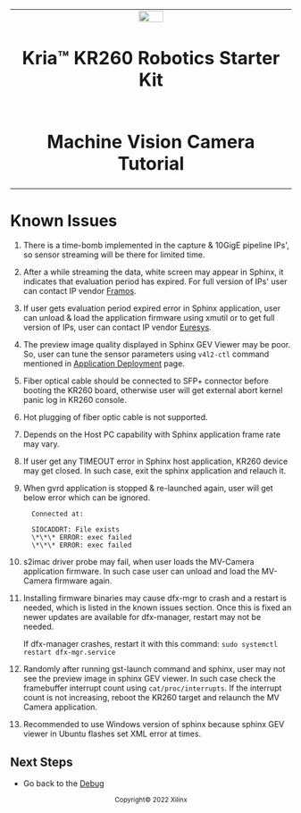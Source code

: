 <table>
 <tr>
   <td align="center"><img src="https://www.xilinx.com/content/dam/xilinx/imgs/press/media-kits/corporate/xilinx-logo.png" width="30%"/><h1>Kria&trade; KR260 Robotics Starter Kit</h1>
   </td>
 </tr>
 <tr>
 <td align="center"><h1>Machine Vision Camera Tutorial</h1>
 
 </td>
 </tr>
</table>

# Known Issues

1. There is a time-bomb implemented in the capture & 10GigE pipeline IPs', so sensor streaming will be there for limited time.

2. After a while streaming the data, white screen may appear in Sphinx, it indicates that evaluation period has expired. For full version of IPs' user can contact IP vendor [Framos](sales@framos.com).

3. If user gets evaluation period expired error in Sphinx application, user can unload & load the application firmware using xmutil or to get full version of IPs, user can contact IP vendor [Euresys](https://www.euresys.com/en/About-us/Blog-event/News/New-GigE-Vision-Viewer-for-AMD-Xilinx-Kria-KR260-R).

4. The preview image quality displayed in Sphinx GEV Viewer may be poor. So, user can tune the sensor parameters using `v4l2-ctl` command mentioned in [Application Deployment](app_deployment.md) page.

5. Fiber optical cable should be connected to SFP+ connector before booting the KR260 board, otherwise user will get external abort kernel panic log in KR260 console.

6. Hot plugging of fiber optic cable is not supported.

7. Depends on the Host PC capability with Sphinx application frame rate may vary.

8. If user get any TIMEOUT error in Sphinx host application, KR260 device may get closed. In such case, exit the sphinx application and relauch it.

9. When gvrd application is stopped & re-launched again, user will get below error which can be ignored.

    ```
      Connected at:

      SIOCADDRT: File exists
      \*\*\* ERROR: exec failed
      \*\*\* ERROR: exec failed
    ```

10. s2imac driver probe may fail, when user loads the MV-Camera application firmware. In such case user can unload and load the MV-Camera firmware again.

11. Installing firmware binaries may cause dfx-mgr to crash and a restart is needed, which is listed in the known issues section. Once this is fixed an newer updates are available for dfx-manager, restart may not be needed.

    If dfx-manager crashes, restart it with this command:
    ```sudo systemctl restart dfx-mgr.service```

12. Randomly after running gst-launch command and sphinx, user may not see the preview image in sphinx GEV viewer. In such case check the framebuffer interrupt count using `cat/proc/interrupts`. If the interrupt count is not increasing, reboot the KR260 target and relaunch the MV Camera application.

13. Recommended to use Windows version of sphinx because sphinx GEV viewer in Ubuntu flashes set XML error at times.

## Next Steps

* Go back to the [Debug](debug.md)

<!---

Licensed under the Apache License, Version 2.0 (the "License"); you may not use this file except in compliance with the License.

You may obtain a copy of the License at http://www.apache.org/licenses/LICENSE-2.0.

Unless required by applicable law or agreed to in writing, software distributed under the License is distributed on an "AS IS" BASIS, WITHOUT WARRANTIES OR CONDITIONS OF ANY KIND, either express or implied. See the License for the specific language governing permissions and limitations under the License.

-->
<p align="center"><sup>Copyright&copy; 2022 Xilinx</sup></p>
